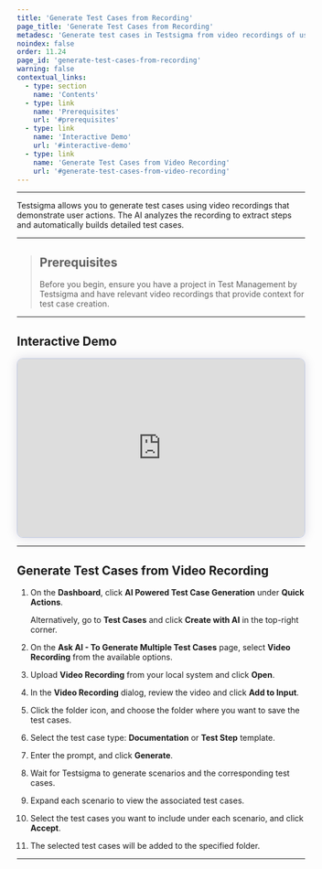 ```yaml
---
title: 'Generate Test Cases from Recording'
page_title: 'Generate Test Cases from Recording'
metadesc: 'Generate test cases in Testsigma from video recordings of user actions | AI analyzes the video, extracts steps, and creates detailed, accurate test cases automatically'
noindex: false
order: 11.24
page_id: 'generate-test-cases-from-recording'
warning: false
contextual_links:
  - type: section
    name: 'Contents'
  - type: link
    name: 'Prerequisites'
    url: '#prerequisites'
  - type: link
    name: 'Interactive Demo'
    url: '#interactive-demo'
  - type: link
    name: 'Generate Test Cases from Video Recording'
    url: '#generate-test-cases-from-video-recording'
---
```


---

Testsigma allows you to generate test cases using video recordings that demonstrate user actions. The AI analyzes the recording to extract steps and automatically builds detailed test cases.

---

> ## **Prerequisites**
>
> Before you begin, ensure you have a project in Test Management by Testsigma and have relevant video recordings that provide context for test case creation.

---

## **Interactive Demo**

<div>
  <script async src="https://js.storylane.io/js/v2/storylane.js"></script>
  <div class="sl-embed" style="position:relative;padding-bottom:calc(57.42% + 25px);width:100%;height:0;transform:scale(1)">
    <iframe loading="lazy" class="sl-demo" src="https://app.storylane.io/demo/abvvhj5w0xnq?embed=inline" name="sl-embed" allow="fullscreen" allowfullscreen style="position:absolute;top:0;left:0;width:100%!important;height:100%!important;border:1px solid rgba(63,95,172,0.35);box-shadow: 0px 0px 18px rgba(26, 19, 72, 0.15);border-radius:10px;box-sizing:border-box;"></iframe>
  </div>
</div>

---

## **Generate Test Cases from Video Recording**

1. On the **Dashboard**, click **AI Powered Test Case Generation** under **Quick Actions**.

   Alternatively, go to **Test Cases** and click **Create with AI** in the top-right corner.

2. On the **Ask AI - To Generate Multiple Test Cases** page, select **Video Recording** from the available options.

3. Upload **Video Recording** from your local system and click **Open**.

4. In the **Video Recording** dialog, review the video and click **Add to Input**.

5. Click the folder icon, and choose the folder where you want to save the test cases.

6. Select the test case type: **Documentation** or **Test Step** template.

7. Enter the prompt, and click **Generate**.

8. Wait for Testsigma to generate scenarios and the corresponding test cases.

9. Expand each scenario to view the associated test cases.

10. Select the test cases you want to include under each scenario, and click **Accept**.

11. The selected test cases will be added to the specified folder.

---

